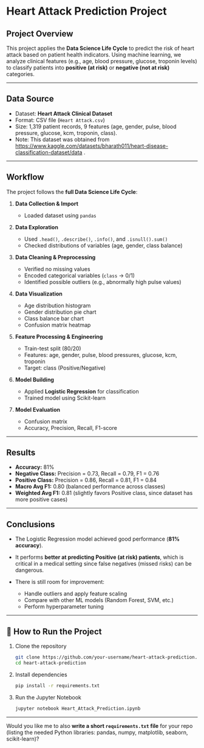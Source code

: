 # Heart Attack Prediction Project

##  Project Overview

This project applies the **Data Science Life Cycle** to predict the risk of heart attack based on patient health indicators. Using machine learning, we analyze clinical features (e.g., age, blood pressure, glucose, troponin levels) to classify patients into **positive (at risk)** or **negative (not at risk)** categories.

---

##  Data Source

* Dataset: **Heart Attack Clinical Dataset**
* Format: CSV file (`Heart Attack.csv`)
* Size: 1,319 patient records, 9 features (age, gender, pulse, blood pressure, glucose, kcm, troponin, class).
* Note: This dataset was obtained from  https://www.kaggle.com/datasets/bharath011/heart-disease-classification-dataset/data .

---

##  Workflow

The project follows the **full Data Science Life Cycle**:

1. **Data Collection & Import**

   * Loaded dataset using `pandas`

2. **Data Exploration**

   * Used `.head()`, `.describe()`, `.info()`, and `.isnull().sum()`
   * Checked distributions of variables (age, gender, class balance)

3. **Data Cleaning & Preprocessing**

   * Verified no missing values
   * Encoded categorical variables (`class` → 0/1)
   * Identified possible outliers (e.g., abnormally high pulse values)

4. **Data Visualization**

   * Age distribution histogram
   * Gender distribution pie chart
   * Class balance bar chart
   * Confusion matrix heatmap

5. **Feature Processing & Engineering**

   * Train-test split (80/20)
   * Features: age, gender, pulse, blood pressures, glucose, kcm, troponin
   * Target: class (Positive/Negative)

6. **Model Building**

   * Applied **Logistic Regression** for classification
   * Trained model using Scikit-learn

7. **Model Evaluation**

   * Confusion matrix
   * Accuracy, Precision, Recall, F1-score

---

##  Results

* **Accuracy:** 81%
* **Negative Class:** Precision = 0.73, Recall = 0.79, F1 = 0.76
* **Positive Class:** Precision = 0.86, Recall = 0.81, F1 = 0.84
* **Macro Avg F1:** 0.80 (balanced performance across classes)
* **Weighted Avg F1:** 0.81 (slightly favors Positive class, since dataset has more positive cases)

---

##  Conclusions

* The Logistic Regression model achieved good performance (**81% accuracy**).
* It performs **better at predicting Positive (at risk) patients**, which is critical in a medical setting since false negatives (missed risks) can be dangerous.
* There is still room for improvement:

  * Handle outliers and apply feature scaling
  * Compare with other ML models (Random Forest, SVM, etc.)
  * Perform hyperparameter tuning

---

## 🚀 How to Run the Project

1. Clone the repository

   ```bash
   git clone https://github.com/your-username/heart-attack-prediction.git
   cd heart-attack-prediction
   ```
2. Install dependencies

   ```bash
   pip install -r requirements.txt
   ```
3. Run the Jupyter Notebook

   ```bash
   jupyter notebook Heart_Attack_Prediction.ipynb
   ```

---

Would you like me to also **write a short `requirements.txt` file** for your repo (listing the needed Python libraries: pandas, numpy, matplotlib, seaborn, scikit-learn)?

